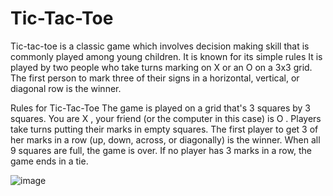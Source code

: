 # Tic-Tac-Toe
Tic-tac-toe is a classic game which involves decision making skill that is commonly played among young children.  It is known for its simple rules It is played by two people who take turns marking on X or an O on a 3x3 grid. 
The first person to mark three of their signs in a horizontal, vertical, or diagonal row is the winner.


Rules for Tic-Tac-Toe
The game is played on a grid that's 3 squares by 3 squares.
You are X , your friend (or the computer in this case) is O . Players take turns putting their marks in empty squares.
The first player to get 3 of her marks in a row (up, down, across, or diagonally) is the winner.
When all 9 squares are full, the game is over. If no player has 3 marks in a row, the game ends in a tie.


![image](https://github.com/user1909/Tic-Tac-Toe/assets/114083397/a07733a3-eaa2-4be3-9466-0919ecb3ce32)

